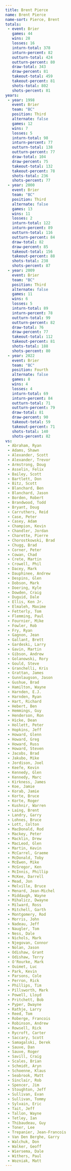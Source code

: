 ```yaml
---
title: Brent Pierce
name: Brent Pierce
name-sort: Pierce, Brent
totals:
 - event: Brier
   games: 44
   wins: 28
   losses: 16
   inturn-total: 378
   inturn-percent: 82
   outturn-total: 424
   outturn-percent: 80
   draw-total: 343
   draw-percent: 81
   takeout-total: 459
   takeout-percent: 81
   shots-total: 802
   shots-percent: 81
years:
 - year: 1998
   event: Brier
   team: "BC"
   position: Third
   alternate: false
   games: 12
   wins: 7
   losses: 5
   inturn-total: 98
   inturn-percent: 77
   outturn-total: 138
   outturn-percent: 77
   draw-total: 104
   draw-percent: 75
   takeout-total: 132
   takeout-percent: 78
   shots-total: 236
   shots-percent: 77
 - year: 2000
   event: Brier
   team: "BC"
   position: Third
   alternate: false
   games: 13
   wins: 11
   losses: 2
   inturn-total: 122
   inturn-percent: 89
   outturn-total: 116
   outturn-percent: 84
   draw-total: 82
   draw-percent: 85
   takeout-total: 156
   takeout-percent: 88
   shots-total: 238
   shots-percent: 87
 - year: 2009
   event: Brier
   team: "BC"
   position: Third
   alternate: false
   games: 11
   wins: 6
   losses: 5
   inturn-total: 89
   inturn-percent: 78
   outturn-total: 99
   outturn-percent: 82
   draw-total: 76
   draw-percent: 77
   takeout-total: 112
   takeout-percent: 81
   shots-total: 188
   shots-percent: 80
 - year: 2022
   event: Brier
   team: "BC"
   position: Fourth
   alternate: false
   games: 8
   wins: 4
   losses: 4
   inturn-total: 69
   inturn-percent: 84
   outturn-total: 71
   outturn-percent: 79
   draw-total: 81
   draw-percent: 90
   takeout-total: 59
   takeout-percent: 71
   shots-total: 140
   shots-percent: 82
vs:
 - Abraham, Ryan
 - Adams, Shawn
 - Alexander, Scott
 - Alexander, Trevor
 - Armstrong, Doug
 - Asselin, Felix
 - Bailey, Scott
 - Bartlett, Don
 - Bitz, Scott
 - Blanchard, Ben
 - Blanchard, Jason
 - Borden, Robert
 - Brandwood, Todd
 - Bryant, Doug
 - Carruthers, Reid
 - Case, Peter
 - Casey, Adam
 - Champion, Kevin
 - Chandler, Jordan
 - Charette, Pierre
 - Chorostkowski, Brad
 - Chugg, Brad
 - Corner, Peter
 - Cowan, Chad
 - Crete, Martin
 - Crowell, Phil
 - Dacey, Mark
 - Dauphinee, Andrew
 - Despins, Glen
 - Dobson, Mark
 - Doering, Kyle
 - Dowden, Craig
 - Duguid, Dale
 - Ellis, Ken Jr.
 - Elmaleh, Maxime
 - Fetterly, Tom
 - Flemming, Paul
 - Fournier, Mike
 - Fowler, Rob
 - Fry, Ryan
 - Gagnon, Jean
 - Gallant, Brett
 - Gardeski, Larry
 - Gavin, Martin
 - Gibson, Andrew
 - Golanowski, Rory
 - Gould, Steve
 - Granchelli, Kris
 - Grattan, James
 - Gunnlaugson, Jason
 - Gushue, Brad
 - Hamilton, Wayne
 - Harnden, E.J.
 - Harnden, Ryan
 - Hart, Richard
 - Hebert, Ben
 - Hemmings, Guy
 - Henderson, Ron
 - Hicke, Dean
 - Hollett, Peter
 - Hopkins, Jeff
 - Howard, Glenn
 - Howard, Greg
 - Howard, Russ
 - Howard, Steven
 - Jacobs, Brad
 - Jakubo, Mike
 - Jordison, Joel
 - Keefe, Kevin
 - Kennedy, Glen
 - Kennedy, Marc
 - Kirkness, James
 - Koe, Jamie
 - Korab, Jamie
 - Korte, Bruce
 - Korte, Roger
 - Kushnir, Warren
 - Laing, Brent
 - Landry, Garry
 - Lohnes, Bruce
 - Lott, Colton
 - MacDonald, Rod
 - Mackey, Peter
 - Macklin, Drew
 - MacLeod, Glen
 - Martin, Kevin
 - McCarrel, Graeme
 - McDonald, Toby
 - McEwen, Mike
 - McGregor, Ken
 - McInnis, Phillip
 - McKee, Darrell
 - Mead, Jon
 - Melville, Bruce
 - Menard, Jean-Michel
 - Middaugh, Wayne
 - Mihalicz, Dwayne
 - Milward, Ross
 - Mitchell, Garth
 - Montgomery, Rod
 - Morris, John
 - Nadeau, Jeff
 - Naugler, Tom
 - Ness, Dale
 - Nichols, Mark
 - Njegovan, Connor
 - Nolan, Jason
 - Odishaw, Grant
 - Odishaw, Terry
 - O'Rourke, Mark
 - Ouimet, Luc
 - Park, Kevin
 - Parsons, Cole
 - Perron, Rick
 - Phillips, Tim
 - Pillsworth, Mark
 - Powell, Lloyd
 - Pritchett, Bob
 - Pyper, Dwayne
 - Rathje, Larry
 - Reed, Tom
 - Roberge, Francois
 - Robinson, Andrew
 - Rowsell, Rick
 - Rycroft, Carter
 - Saccary, Scott
 - Samagalski, Derek
 - Sauve, Dan
 - Sauve, Roger
 - Savill, Craig
 - Scales, Brian
 - Schmidt, Aryn
 - Schoenne, Klaus
 - Seabrook, Matt
 - Sinclair, Rob
 - Spencer, Jim
 - Stoughton, Jeff
 - Sullivan, Evan
 - Sullivan, Tommy
 - Sylvain, Eric
 - Tait, Jeff
 - Tallon, Wayne
 - Tetley, Ian
 - Thibaudeau, Guy
 - Toner, Lee
 - Trepanier, Jean-Francois
 - Van Den Berghe, Garry
 - Walchuk, Don
 - Walker, Geoff
 - Wiersema, Dale
 - Withers, Paul
 - Wozniak, Matt
---
```


